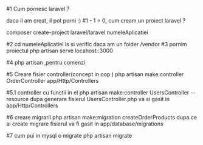 #1 Cum pornesc laravel ?

daca il am creat, il pot porni :)
#1 - 1 = 0, cum cream un proiect laravel ?

composer create-project laravel/laravel numeleAplicatiei

#2 cd numeleAplicatiei
ls si verific daca am un folder /vendor
#3 pornim proiectul
php artisan serve
locahost::3000

#4 php artisan ,pentru comenzi

#5 Creare fisier controller(concept in oop )
php artisan make:controller OrderController
app/Http/Controllers 

#5.1 controller cu functii in el
php artisan make:controller UsersController --resource
dupa generare fisierul UsersController.php va si gasit in 
app/Http/Controllers

#6 creare migrarii
php artisan make:migration createOrderProducts
dupa ce ai create migrare
fisierul va fi gasit in 
app/database/migrations

#7 cum pui in mysql o migrate
php artisan migrate
